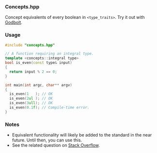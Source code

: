 ### Concepts.hpp
Concept equivalents of every boolean in `<type_traits>`. Try it out with [Godbolt](https://godbolt.org/z/aTT9re79r).

### Usage
```cpp
#include "concepts.hpp"

// A function requiring an integral type.
template <concepts::integral type>
bool is_even(const type& input)
{
  return input % 2 == 0;
}

int main(int argc, char** argv)
{
  is_even(1   ); // OK
  is_even(2ul ); // OK
  is_even(3ull); // OK
  is_even(0.1f); // Compile-time error.
}
```

### Notes
- Equivalent functionality will likely be added to the standard in the near future. Until then, you can use this.
- See the related question on [Stack Overflow](https://stackoverflow.com/questions/58067259/will-there-be-a-concept-for-arithmetic-types-in-c-standard-library).
